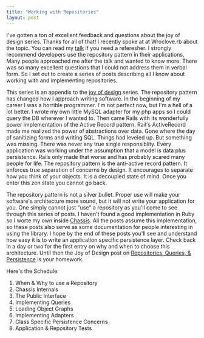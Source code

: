```yaml
---
title: "Working with Repositories"
layout: post
---
```


I've gotten a ton of excellent feedback and questions about the joy of
design series. Thanks for all of that! I recently spoke at at
Wroclove.rb about the topic. You can read my
[talk](/2014/03/rethinking-application-architecture-talk) if you need
a referesher. I strongly recommend developers use the repository
pattern in their applications. Many people approached me after the
talk and wanted to know more. There was so many excellent questions
that I could not address them in verbal form. So I set out to create a
series of posts describing all I know about working with and
implementing repositories.

This series is an appendix to the [joy of
design](/2014/01/rediscovering-the-joy-of-design/) series. The
repository pattern has changed how I approach writing software. In the
beginning of my career I was a horrible programmer. I'm not perfect
now, but I'm a hell of a lot better. I wrote my own little MySQL
adapter for my php apps so I could query the DB wherever I wanted to.
Then came Rails with its wonderfully power implementation of the
Active Record pattern. Rail's ActiveRecord made me realized the power
of abstractions over data. Gone where the day of sanitizing forms and
writing SQL. Things had leveled up. But something was missing. There
was never any true single responsiblity. Every application was working
under the assumption that a model is data plus persistence. Rails only
made that worse and has probably scared many people for life. The
repository pattern is the anti-active record pattern. It enforces true
separation of concerns by design. It encourages to separate how you
think of your objects. It is a decoupled state of mind. Once you enter
this zen state you cannot go back.

The repository pattern is not a silver bullet. Proper use will make
your software's architecture more sound, but it will not write your
application for you. One simply cannot just "use" a repository as
you'll come to see through this series of posts. I haven't found a
good implementation in Ruby so I worte my own inside
[Chassis](https://github.com/ahawkins/chassis). All the posts assume
this implementation, so these posts also serve as some documentation
for people interesting in using the library. I hope by the end of
these posts you'll see and understand how easy it is to write an
application specific persistence layer. Check back in a day or two for
the first entry on why and when to choose this architecture. Until
then the Joy of Design post on [Repositories, Queries, &
Persistence](/2014/01/pesistence_with_repository_and_query_patterns/)
is your homework.

Here's the Schedule:

1. When & Why to use a Repository
2. Chassis Internals
2. The Public Interface
3. Implementing Queries
4. Loading Object Graphs
5. Implementing Adapters
6. Class Specific Persistence Concerns
7. Application & Repository Tests
